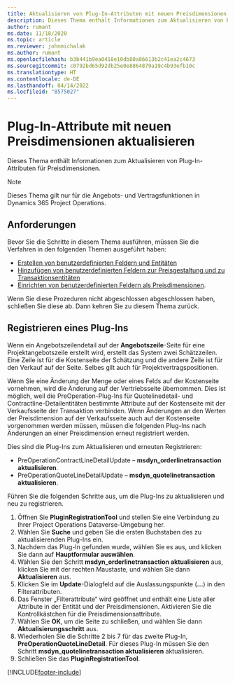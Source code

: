 ```yaml
---
title: Aktualisieren von Plug-In-Attributen mit neuen Preisdimensionen
description: Dieses Thema enthält Informationen zum Aktualisieren von Plug-In-Attributen für Preisdimensionen.
author: rumant
ms.date: 11/18/2020
ms.topic: article
ms.reviewer: johnmichalak
ms.author: rumant
ms.openlocfilehash: b3b441b9ea0418e10db80a86613b2c41ea2c4673
ms.sourcegitcommit: c0792bd65d92db25e0e8864879a19c4b93efb10c
ms.translationtype: HT
ms.contentlocale: de-DE
ms.lasthandoff: 04/14/2022
ms.locfileid: "8575027"
---
```

# <a name="update-plug-in-attributes-with-new-pricing-dimensions"></a>Plug-In-Attribute mit neuen Preisdimensionen aktualisieren

Dieses Thema enthält Informationen zum Aktualisieren von Plug-In-Attributen für Preisdimensionen.

> [!NOTE]
> Dieses Thema gilt nur für die Angebots- und Vertragsfunktionen in Dynamics 365 Project Operations.

## <a name="prerequisites"></a>Anforderungen
Bevor Sie die Schritte in diesem Thema ausführen, müssen Sie die Verfahren in den folgenden Themen ausgeführt haben:

  - [Erstellen von benutzerdefinierten Feldern und Entitäten](create-custom-fields-entities-pricing-dimensions.md) 
  - [Hinzufügen von benutzerdefinierten Feldern zur Preisgestaltung und zu Transaktionsentitäten ](add-custom-fields-price-setup-transactional-entities.md)
  - [Einrichten von benutzerdefinierten Feldern als Preisdimensionen](set-up-custom-fields-pricing-dimensions.md). 
  
Wenn Sie diese Prozeduren nicht abgeschlossen abgeschlossen haben, schließen Sie diese ab. Dann kehren Sie zu diesem Thema zurück.

## <a name="register-a-plug-in"></a>Registrieren eines Plug-Ins
Wenn ein Angebotszeilendetail auf der **Angebotszeile**-Seite für eine Projektangebotszeile erstellt wird, erstellt das System zwei Schätzzeilen. Eine Zeile ist für die Kostenseite der Schätzung und die andere Zeile ist für den Verkauf auf der Seite. Selbes gilt auch für Projektvertragspositionen.

Wenn Sie eine Änderung der Menge oder eines Felds auf der Kostenseite vornehmen, wird die Änderung auf der Vertriebsseite übernommen. Dies ist möglich, weil die PreOperation-Plug-Ins für Quotelinedetail- und Contractline-Detailentitäten bestimmte Attribute auf der Kostenseite mit der Verkaufsseite der Transaktion verbinden. Wenn Änderungen an den Werten der Preisdimension auf der Verkaufsseite auch auf der Kostenseite vorgenommen werden müssen, müssen die folgenden Plug-Ins nach Änderungen an einer Preisdimension erneut registriert werden.

Dies sind die Plug-Ins zum Aktualisieren und erneuten Registrieren:

- PreOperationContractLineDetailUpdate – **msdyn_orderlinetransaction aktualisieren**.
- PreOperationQuoteLineDetailUpdate – **msdyn_quotelinetransaction aktualisieren**.

Führen Sie die folgenden Schritte aus, um die Plug-Ins zu aktualisieren und neu zu registrieren.

1. Öffnen Sie **PluginRegistrationTool** und stellen Sie eine Verbindung zu Ihrer Project Operations Dataverse-Umgebung her.
2. Wählen Sie **Suche** und geben Sie die ersten Buchstaben des zu aktualisierenden Plug-Ins ein.
3. Nachdem das Plug-In gefunden wurde, wählen Sie es aus, und klicken Sie dann auf **Hauptformular auswählen**.
4. Wählen Sie den Schritt **msdyn_orderlinetransaction aktualisieren** aus, klicken Sie mit der rechten Maustaste, und wählen Sie dann **Aktualisieren** aus.
5. Klicken Sie im **Update**-Dialogfeld auf die Auslassungspunkte (**...**) in den Filterattributen.
6. Das Fenster „Filterattribute“ wird geöffnet und enthält eine Liste aller Attribute in der Entität und der Preisdimensionen. Aktivieren Sie die Kontrollkästchen für die Preisdimensionsattribute.
7. Wählen Sie **OK**, um die Seite zu schließen, und wählen Sie dann **Aktualisierungsschritt** aus.
8. Wiederholen Sie die Schritte 2 bis 7 für das zweite Plug-In, **PreOperationQuoteLineDetail**. Für dieses Plug-In müssen Sie den Schritt **msdyn_quotelinetransaction aktualisieren** aktualisieren.
9. Schließen Sie das **PluginRegistrationTool**.


[!INCLUDE[footer-include](../includes/footer-banner.md)]
